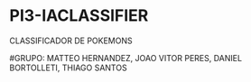 # PI3-IACLASSIFIER
CLASSIFICADOR DE POKEMONS

#GRUPO: MATTEO HERNANDEZ, JOAO VITOR PERES, DANIEL BORTOLLETI, THIAGO SANTOS
